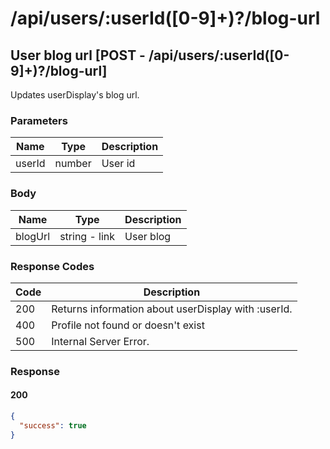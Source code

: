 # /api/users/:userId([0-9]+)?/blog-url

## User blog url [POST - /api/users/:userId([0-9]+)?/blog-url]

Updates userDisplay's blog url.

### Parameters

| Name   | Type   | Description |
|--------|--------|-------------|
| userId | number | User id     |

### Body

| Name    | Type          | Description |
|---------|---------------|-------------|
| blogUrl | string - link | User blog   |

### Response Codes

| Code | Description                                  |
|------|----------------------------------------------|
| 200  | Returns information about userDisplay with :userId. |
| 400  | Profile not found or doesn't exist           |
| 500  | Internal Server Error.                       |

### Response

#### 200

```json
{
  "success": true
}
```